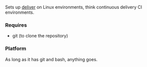 Sets up [deliver][1] on Linux environments, think continuous delivery CI environments.

### Requires

* git (to clone the repository)

### Platform

As long as it has git and bash, anything goes.

[1]: https://github.com/gerhard/deliver
